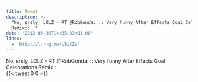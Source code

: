 ```yaml
---
title: Tweet
description: >-
  "No, srsly, LOLZ - RT @RobGonda: :: Very funny After Effects Goal Celebrations
  Remix::  "
date: '2012-05-30T14:05:33+01:00'
links:
  - 'http://l.r-g.me/L5iXZa'
---
```

No, srsly, LOLZ - RT @RobGonda: :: Very funny After Effects Goal Celebrations Remix::  
      {{< tweet 0 0 >}}
    
